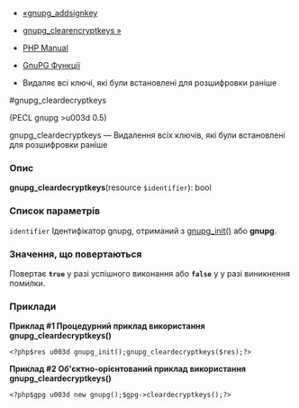 - [«gnupg_addsignkey](function.gnupg-addsignkey.md)
- [gnupg_clearencryptkeys »](function.gnupg-clearencryptkeys.md)

- [PHP Manual](index.md)
- [GnuPG Функції](ref.gnupg.md)
- Видаляє всі ключі, які були встановлені для розшифровки раніше

#gnupg_cleardecryptkeys

(PECL gnupg \>u003d 0.5)

gnupg_cleardecryptkeys — Видалення всіх ключів, які були встановлені для
розшифровки раніше

### Опис

**gnupg_cleardecryptkeys**(resource `$identifier`): bool

### Список параметрів

`identifier`
Ідентифікатор gnupg, отриманий з
[gnupg_init()](function.gnupg-init.md) або **gnupg**.

### Значення, що повертаються

Повертає **`true`** у разі успішного виконання або **`false`** у
у разі виникнення помилки.

### Приклади

**Приклад #1 Процедурний приклад використання
**gnupg_cleardecryptkeys()****

` <?php$res u003d gnupg_init();gnupg_cleardecryptkeys($res);?> `

**Приклад #2 Об'єктно-орієнтований приклад використання
**gnupg_cleardecryptkeys()****

` <?php$gpg u003d new gnupg();$gpg->cleardecryptkeys();?> `

